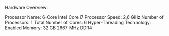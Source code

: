 Hardware Overview:

  Processor Name:	6-Core Intel Core i7
  Processor Speed:	2,6 GHz
  Number of Processors:	1
  Total Number of Cores:	6
  Hyper-Threading Technology:	Enabled
  Memory:	32 GB 2667 MHz DDR4